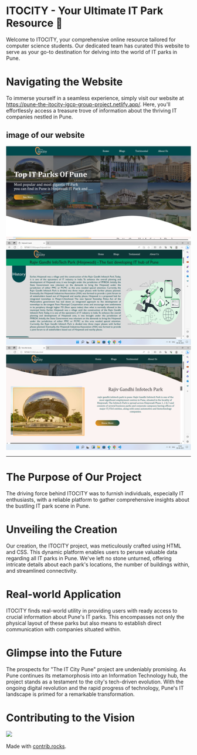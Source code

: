 # ITOCITY - Your Ultimate IT Park Resource 🏢
Welcome to ITOCITY, your comprehensive online resource tailored for computer science students. Our dedicated team has curated this website to serve as your go-to destination for delving into the world of IT parks in Pune.

# Navigating the Website
To immerse yourself in a seamless experience, simply visit our website at https://pune-the-itocity-igcp-group-project.netlify.app/. Here, you'll effortlessly access a treasure trove of information about the thriving IT companies nestled in Pune.

## image of our website
![itocity-website-img](itocity.png)
![ output](projectss.png)
![output](projects.png)



---
# The Purpose of Our Project
The driving force behind ITOCITY was to furnish individuals, especially IT enthusiasts, with a reliable platform to gather comprehensive insights about the bustling IT park scene in Pune.

# Unveiling the Creation
Our creation, the ITOCITY project, was meticulously crafted using HTML and CSS. This dynamic platform enables users to peruse valuable data regarding all IT parks in Pune. We've left no stone unturned, offering intricate details about each park's locations, the number of buildings within, and streamlined connectivity.

# Real-world Application
ITOCITY finds real-world utility in providing users with ready access to crucial information about Pune's IT parks. This encompasses not only the physical layout of these parks but also means to establish direct communication with companies situated within.

# Glimpse into the Future
The prospects for "The IT City Pune" project are undeniably promising. As Pune continues its metamorphosis into an Information Technology hub, the project stands as a testament to the city's tech-driven evolution. With the ongoing digital revolution and the rapid progress of technology, Pune's IT landscape is primed for a remarkable transformation.

# Contributing to the Vision

<a href="https://github.com/chandrajyoti123/pune-the-itocity-igcp1-first-group-project/graphs/contributors">
  <img src="https://contrib.rocks/image?repo=chandrajyoti123/pune-the-itocity-igcp1-first-group-project" />
</a>

Made with [contrib.rocks](https://contrib.rocks).
